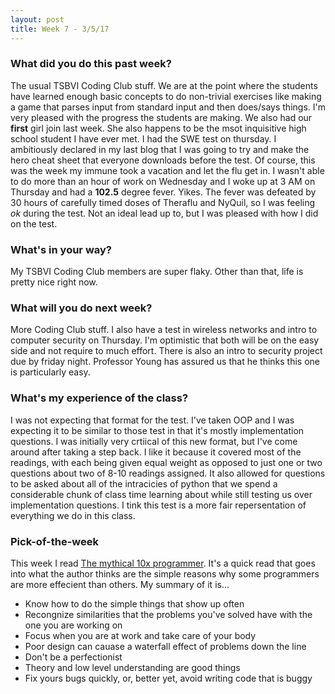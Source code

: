```yaml
---
layout: post
title: Week 7 - 3/5/17
---
```


### What did you do this past week?
The usual TSBVI Coding Club stuff. We are at the point where the students have learned enough basic concepts to do non-trivial exercises like making a game that parses input from standard input and then does/says things. I'm very pleased with the progress the students are making. We also had our **first** girl join last week. She also happens to be the msot inquisitive high school student I have ever met. I had the SWE test on thursday. I ambitiously declared in my last blog that I was going to try and make the hero cheat sheet that everyone downloads before the test. Of course, this was the week my immune took a vacation and let the flu get in. I wasn't able to do more than an hour of work on Wednesday and I woke up at 3 AM on Thursday and had a **102.5** degree fever. Yikes. The fever was defeated by 30 hours of carefully timed doses of Theraflu and NyQuil, so I was feeling *ok* during the test. Not an ideal lead up to, but I was pleased with how I did on the test. 

### What's in your way?
My TSBVI Coding Club members are super flaky. Other than that, life is pretty nice right now.

### What will you do next week?
More Coding Club stuff. I also have a test in wireless networks and intro to computer security on Thursday. I'm optimistic that both will be on the easy side and not require to much effort. There is also an intro to security project due by friday night. Professor Young has assured us that he thinks this one is particularly easy.

### What's my experience of the class?
I was not expecting that format for the test. I've taken OOP and I was expecting it to be similar to those test in that it's mostly implementation questions. I was initially very crtiical of this new format, but I've come around after taking a step back. I like it because it covered most of the readings, with each being given equal weight as opposed to just one or two questions about two of 8-10 readings assigned. It also allowed for questions to be asked about all of the intracicies of python that we spend a considerable chunk of class time learning about while still testing us over implementation questions. I tink this test is a more fair repersentation of everything we do in this class.

### Pick-of-the-week
This week I read [The mythical 10x programmer](http://antirez.com/news/112). It's a quick read that goes into what the author thinks are the  simple reasons why some programmers are more effecient than others. My summary of it is...
- Know how to do the simple things that show up often
- Recongnize similarities that the problems you've solved have with the one you are working on
- Focus when you are at work and take care of your body
- Poor design can cauase a waterfall effect of problems down the line
- Don't be a perfectionist
- Theory and low level understanding are good things
- Fix yours bugs quickly, or, better yet, avoid writing code that is buggy
